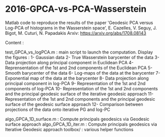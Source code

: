 # 2016-GPCA-vs-PCA-Wasserstein

Matlab code to reproduce the results of the paper
'Geodesic PCA versus Log-PCA of histograms in the Wasserstein space', E. Cazelles, V. Seguy, J. Bigot, M. Cuturi, N. Papadakis
 Arxiv: https://arxiv.org/abs/1708.08143
 
 Content :
 
 test_GPCA_vs_logPCA.m : main script to launch the computation. Display the figures :
     1- Gaussian data
     2- True Wasserstein barycenter of the data
     3- Data projection along principal component in Euclidean PCA
     4- Reprensentation of the 1st and 2nd components of the Euclidean PCA
     5- Smooth barycenter of the data
     6- Log-maps of the data at the barycenter
     7- Exponential map of the data at the barycenter
     8- Data projection along principal component in log-PCA
     9- Representation of the 1st and 2nd components of log-PCA
     10- Representation of the 1st and 2nd components and the principal geodesic surface of the iterative geodesic approach
     11- Representation of the 1st and 2nd components and the principal geodesic surface of the geodesic surface approach
     12- Comparison between projections of the data onto iterative PG and log-PC

 
 algo_GPCA_1D_surface.m : Compute principals geodesics via  Geodesic surface approach
 algo_GPCA_1D_iter.m : Compute principals geodesics via Iterative Geodesic approach
 toolbox/ : various helper functions
